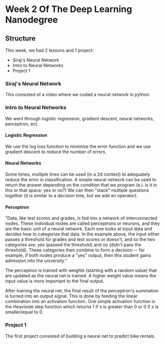 # Week 2 Of The Deep Learning Nanodegree

## Structure

This week, we had 2 lessons and 1 project:

- Siraj's Neural Network
- Intro to Neural Networks
- Project 1


### Siraj's Neural Network
This consisted of a video where we coded a neural network in python.

### Intro to Neural Networks
We went through logistic regression, gradient descent, neural networks, perceptron, ect.

#### Logistic Regression
We use the log loss function to minimize the error function and we use gradient descent to reduce the number of errors.

#### Neural Networks
Some times, multiple lines can be used (in a 2d context) to adequately reduce the error in classification. A simple neural network can be used to return the answer depending on the condition that we program (e.i. is it in this or that space: yes or no?) We can then "stack" multiple questions together (it is similar to a decision tree, but we add an operator).

#### Perceptron
"Data, like test scores and grades, is fed into a network of interconnected nodes. These individual nodes are called perceptrons or neurons, and they are the basic unit of a neural network. Each one looks at input data and decides how to categorize that data. In the example above, the input either passes a threshold for grades and test scores or doesn't, and so the two categories are: yes (passed the threshold) and no (didn't pass the threshold). These categories then combine to form a decision -- for example, if both nodes produce a "yes" output, then this student gains admission into the university."

The perceptron is trained with weights (starting with a random value) that are updated as the neural net is trained. A higher weight value means the input value is more important to the final output.

After training the neural net, the final result of the perceptron's summation is turned into an output signal. This is done by feeding the linear combination into an activation function. One simple activation function is the Heaviside step function which returns 1 if x is greater than 0 or 0 if x is smaller/equal to 0.



### Project 1
The first project consisted of building a neural net to predict bike rentals.
